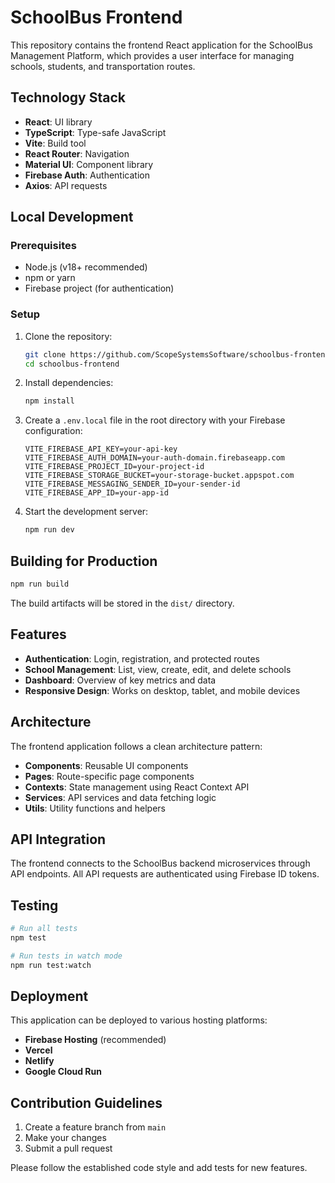 # SchoolBus Frontend

This repository contains the frontend React application for the SchoolBus Management Platform, which provides a user interface for managing schools, students, and transportation routes.

## Technology Stack

- **React**: UI library
- **TypeScript**: Type-safe JavaScript
- **Vite**: Build tool
- **React Router**: Navigation
- **Material UI**: Component library
- **Firebase Auth**: Authentication
- **Axios**: API requests

## Local Development

### Prerequisites

- Node.js (v18+ recommended)
- npm or yarn
- Firebase project (for authentication)

### Setup

1. Clone the repository:
   ```bash
   git clone https://github.com/ScopeSystemsSoftware/schoolbus-frontend.git
   cd schoolbus-frontend
   ```

2. Install dependencies:
   ```bash
   npm install
   ```

3. Create a `.env.local` file in the root directory with your Firebase configuration:
   ```
   VITE_FIREBASE_API_KEY=your-api-key
   VITE_FIREBASE_AUTH_DOMAIN=your-auth-domain.firebaseapp.com
   VITE_FIREBASE_PROJECT_ID=your-project-id
   VITE_FIREBASE_STORAGE_BUCKET=your-storage-bucket.appspot.com
   VITE_FIREBASE_MESSAGING_SENDER_ID=your-sender-id
   VITE_FIREBASE_APP_ID=your-app-id
   ```

4. Start the development server:
   ```bash
   npm run dev
   ```

## Building for Production

```bash
npm run build
```

The build artifacts will be stored in the `dist/` directory.

## Features

- **Authentication**: Login, registration, and protected routes
- **School Management**: List, view, create, edit, and delete schools
- **Dashboard**: Overview of key metrics and data
- **Responsive Design**: Works on desktop, tablet, and mobile devices

## Architecture

The frontend application follows a clean architecture pattern:

- **Components**: Reusable UI components
- **Pages**: Route-specific page components
- **Contexts**: State management using React Context API
- **Services**: API services and data fetching logic
- **Utils**: Utility functions and helpers

## API Integration

The frontend connects to the SchoolBus backend microservices through API endpoints. All API requests are authenticated using Firebase ID tokens.

## Testing

```bash
# Run all tests
npm test

# Run tests in watch mode
npm run test:watch
```

## Deployment

This application can be deployed to various hosting platforms:

- **Firebase Hosting** (recommended)
- **Vercel**
- **Netlify**
- **Google Cloud Run**

## Contribution Guidelines

1. Create a feature branch from `main`
2. Make your changes
3. Submit a pull request

Please follow the established code style and add tests for new features. 